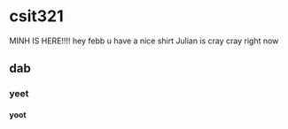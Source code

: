 # csit321
MINH IS HERE!!!!
hey febb u have a nice shirt
Julian is cray cray right now 
## dab
### yeet
#### yoot
